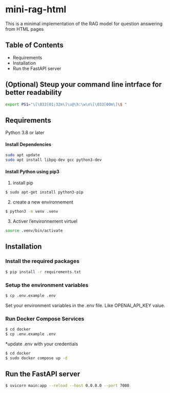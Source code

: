 # mini-rag-html

This is a minimal implementation of the RAG model for question answering from HTML pages 

## Table of Contents
- Requirements
- Installation
- Run the FastAPI server

## (Optional) Steup your command line intrface for better readability
```bash
export PS1="\[\033[01;32m\]\u@\h:\w\n\[\033[00m\]\$ "
```

## Requirements

 Python 3.8 or later

#### Install Dependencies 

```bash 
sudo apt update
sudo apt install libpq-dev gcc python3-dev
```

#### Install Python using pip3

1) install pip 

```bash 
$ sudo apt-get install python3-pip
```

2)  create a new environnement 

```bash
$ python3 -m venv .venv
```

3) Activer l’environnement virtuel 
```bash 
source .venv/bin/activate
```

## Installation


### Install the required packages

```bash 
$ pip install -r requirements.txt
```

### Setup the environment variables
```bash 
$ cp .env.example .env
```
Set your environment variables in the .env file. Like OPENAI_API_KEY value.

### Run Docker Compose Services
```bash 
$ cd docker
$ cp .env.example .env
```
*update .env with your credentials

```bash 
$ cd docker
$ sudo docker compose up -d
```

## Run the FastAPI server

```bash
$ uvicorn main:app --reload --host 0.0.0.0 --port 7000
```
